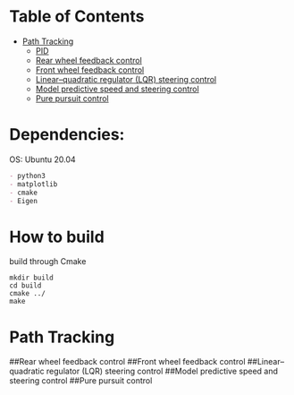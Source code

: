 # Table of Contents
  * [Path Tracking](#path-tracking)
    * [PID](#PID)
    * [Rear wheel feedback control](#rear-wheel-feedback-control)
    * [Front wheel feedback control](#front-wheel-feedback-control)
    * [Linear–quadratic regulator (LQR) steering control](#linearquadratic-regulator-lqr-steering-control)
    * [Model predictive speed and steering control](#model-predictive-speed-and-steering-control)
    * [Pure pursuit control](#pure-pursuit-control)


# Dependencies:
OS: Ubuntu 20.04

```markdown
- python3
- matplotlib
- cmake
- Eigen
```

# How to build

build through Cmake

```shell
mkdir build
cd build
cmake ../
make
```

# Path Tracking
##Rear wheel feedback control
##Front wheel feedback control
##Linear–quadratic regulator (LQR) steering control
##Model predictive speed and steering control
##Pure pursuit control


